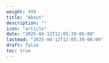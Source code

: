 ```yaml
---
weight: 999
title: "About"
description: ""
icon: "article"
date: "2025-04-12T12:05:39-06:00"
lastmod: "2025-04-12T12:05:39-06:00"
draft: false
toc: true
---
```

